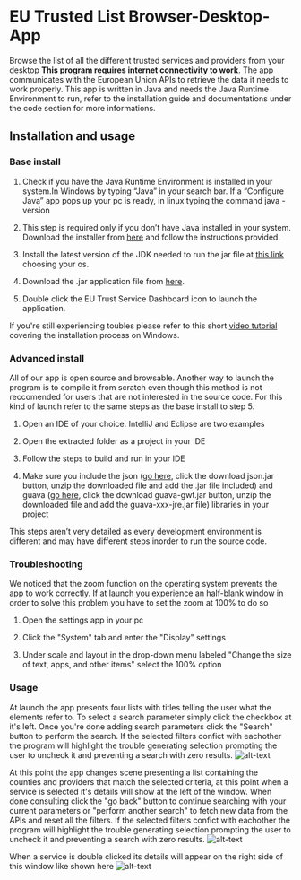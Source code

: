 # EU Trusted List Browser-Desktop-App
Browse the list of all the different trusted services and providers from your desktop
**This program requires internet connectivity to work**.
The app communicates with the European Union APIs to retrieve the data it needs to work properly.
This app is written in Java and needs the Java Runtime Environment to run, refer to the installation guide and documentations under the code section for more informations.
## Installation and usage
### Base install
1) Check if you have the Java Runtime Environment is installed in your system.In Windows by typing “Java” in your search bar. If a “Configure Java” app pops up your pc is ready, in linux typing the command java -version

2) This step is required only if you don’t have Java installed in your system. Download the installer from [here](https://www.java.com/en/) and follow the instructions provided.

3) Install the latest version of the JDK needed to run the jar file at [this link](https://www.oracle.com/java/technologies/downloads/) choosing your os.

4) Download the .jar application file from [here](https://github.com/thelion154/EU-Trusted-List-Browser-Desktop-App/raw/main/EU%20Trust%20Service%20Dashboard.jar).

5) Double click the EU Trust Service Dashboard icon to launch the application.

If you're still experiencing toubles please refer to this short [video tutorial](https://drive.google.com/file/d/1z4C-OsIdkIy4AEaaaRpze1P50HaGgGCp/view?usp=sharing) covering the installation process on Windows.

### Advanced install
All of our app is open source and browsable. Another way to launch the program is to compile it from scratch even though this method is not reccomended for users that are not interested in the source code. For this kind of launch refer to the same steps as the base install to step 5.

1) Open an IDE of your choice. IntelliJ and Eclipse are two examples

2) Open the extracted folder as a project in your IDE

3) Follow the steps to build and run in your IDE

4) Make sure you include the json ([go here](https://jar-download.com/artifacts/org.json), click the download json.jar button, unzip the downloaded file and add the .jar file included) and guava ([go here](https://jar-download.com/artifacts/com.google.guava), click the download guava-gwt.jar button, unzip the downloaded file and add the guava-xxx-jre.jar file) libraries in your project


This steps aren’t very detailed as every development environment is different and may have different steps inorder to run the source code.

### Troubleshooting
We noticed that the zoom function on the operating system prevents the app to work correctly.
If at launch you experience an half-blank window in order to solve this problem you have to set the zoom at 100% to do so
1) Open the settings app in your pc

2) Click the "System" tab and enter the "Display" settings

3) Under scale and layout in the drop-down menu labeled "Change the size of text, apps, and other items" select the 100% option

### Usage
At launch the app presents four lists with titles telling the user what the elements refer to. To select a search parameter simply click the checkbox at it's left.
Once you're done adding search parameters click the "Search" button to perform the search. If the selected filters confict with eachother the program will highlight the trouble generating selection prompting the user to uncheck it and preventing a search with zero results.
![alt-text](https://i.imgur.com/4txP8Jj.png)


At this point the app changes scene presenting a list containing the counties and providers that match the selected criteria, at this point when a service is selected it's details will show at the left of the window. When done consulting click the "go back" button to continue searching with your current parameters or "perform another search" to fetch new data from the APIs and reset all the filters.
If the selected filters confict with eachother the program will highlight the trouble generating selection prompting the user to uncheck it and preventing a search with zero results.
![alt-text](https://i.imgur.com/dZFvkV8.png)

When a service is double clicked its details will appear on the right side of this window like shown here
![alt-text](https://i.imgur.com/LHyl1f1.png)
